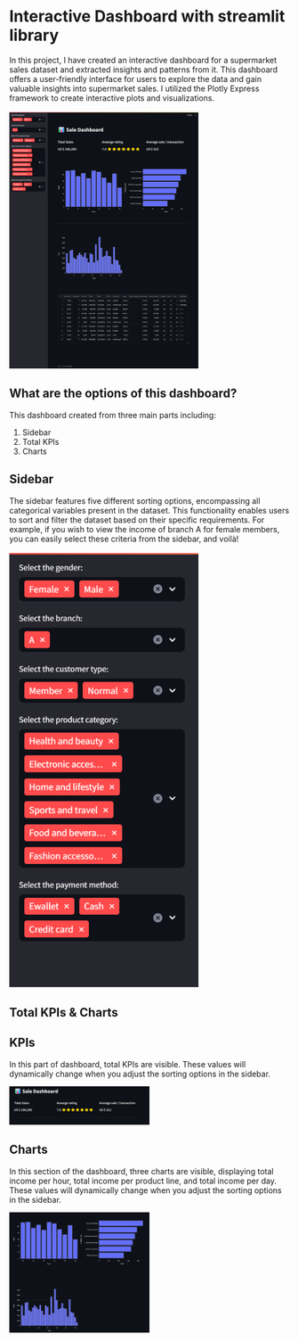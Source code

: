 # Interactive Dashboard with streamlit library
In this project, I have created an interactive dashboard for a supermarket sales dataset and extracted insights and patterns from it. This dashboard offers a user-friendly interface for users to explore the data and gain valuable insights into supermarket sales. I utilized the Plotly Express framework to create interactive plots and visualizations.
</br>
</br>
<img src="dashboard.png" style="max-width: 340px"/>
## What are the options of this dashboard?
This dashboard created from three main parts including:
1) Sidebar
2) Total KPIs
3) Charts

## Sidebar
The sidebar features five different sorting options, encompassing all categorical variables present in the dataset. This functionality enables users to sort and filter the dataset based on their specific requirements. For example, if you wish to view the income of branch A for female members, you can easily select these criteria from the sidebar, and voilà!
</br>
</br>
<img src="sidebar.png" style="max-width: 340px; text-align:center"/>

## Total KPIs & Charts
<h2>KPIs</h2>
<p>In this part of dashboard, total KPIs are visible. These values will dynamically change when you adjust the sorting options in the sidebar.</p>
<div style="width:100%">
<div style="width:50%">
  <img src="kpis.png" style="max-width: 100%; text-align:center"/>
</div>
<h2>Charts</h2>
<p>In this section of the dashboard, three charts are visible, displaying total income per hour, total income per product line, and total income per day. These values will dynamically change when you adjust the sorting options in the sidebar.</p>
<div style="width:50%">
<img src="charts.png" style="max-width: 100%; text-align:center"/>
</div>
  
</div>

